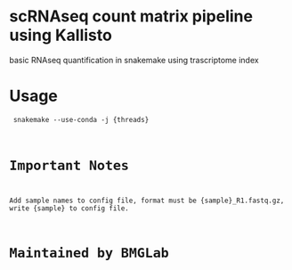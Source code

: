 # scRNAseq count matrix pipeline using Kallisto
basic RNAseq quantification in snakemake using trascriptome index
# Usage
<code> snakemake --use-conda -j {threads}
# Important Notes
Add sample names to config file, format must be {sample}_R1.fastq.gz, write {sample} to config file.
# Maintained by BMGLab
